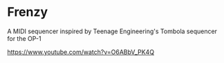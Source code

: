 # Frenzy
A MIDI sequencer inspired by Teenage Engineering's Tombola sequencer for the OP-1

https://www.youtube.com/watch?v=O6ABbV_PK4Q

